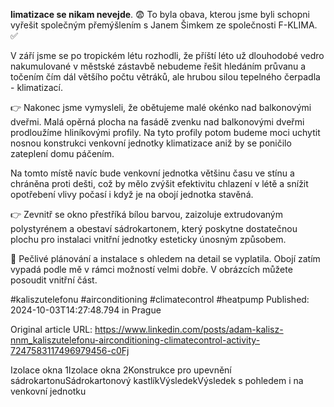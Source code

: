 **limatizace se nikam nevejde**. 😨 To byla obava, kterou jsme byli schopni vyřešit společným přemýšlením s Janem Šimkem ze společnosti F-KLIMA. ✅


V září jsme se po tropickém létu rozhodli, že příští léto už dlouhodobé vedro nakumulované v městské zástavbě nebudeme řešit hledáním průvanu a točením čím dál většího počtu větráků, ale hrubou silou tepelného čerpadla - klimatizací.


👉 Nakonec jsme vymysleli, že obětujeme malé okénko nad balkonovými dveřmi. Malá opěrná plocha na fasádě zvenku nad balkonovými dveřmi prodloužíme hliníkovými profily. Na tyto profily potom budeme moci uchytit nosnou konstrukci venkovní jednotky klimatizace aniž by se poničilo zateplení domu páčením.

Na tomto místě navíc bude venkovní jednotka většinu času ve stínu a chráněna proti dešti, což by mělo zvýšit efektivitu chlazení v létě a snížit opotřebení vlivy počasí i když je na obojí jednotka stavěná.


👉 Zevnitř se okno přestříká bílou barvou, zaizoluje extrudovaným polystyrénem a obestaví sádrokartonem, který poskytne dostatečnou plochu pro instalaci vnitřní jednotky esteticky únosným způsobem.


🙏 Pečlivé plánování a instalace s ohledem na detail se vyplatila. Obojí zatím vypadá podle mě v rámci možností velmi dobře. V obrázcích můžete posoudit vnitřní část.


#kaliszutelefonu #airconditioning #climatecontrol #heatpump
Published: 2024-10-03T14:27:48.794 in Prague

Original article URL: https://www.linkedin.com/posts/adam-kalisz-nnm_kaliszutelefonu-airconditioning-climatecontrol-activity-7247583117496979456-c0Fj

Izolace okna 1Izolace okna 2Konstrukce pro upevnění sádrokartonuSádrokartonový kastlíkVýsledekVýsledek s pohledem i na venkovní jednotku